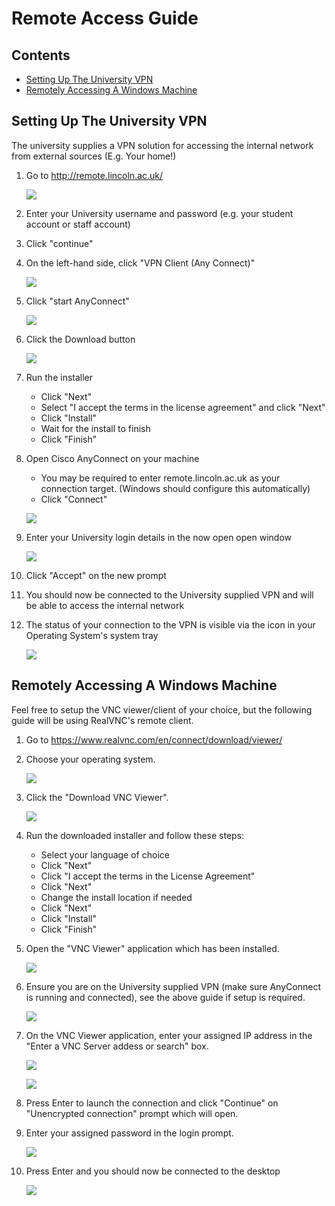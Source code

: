 # Remote Access Guide
## Contents
* [Setting Up The University VPN](#setting-up-the-university-vpn)
* [Remotely Accessing A Windows Machine](#remotely-accessing-a-windows-machine)

## Setting Up The University VPN
The university supplies a VPN solution for accessing the internal network from external sources (E.g. Your home!)

1. Go to http://remote.lincoln.ac.uk/

    ![](images/landing.png)

2. Enter your University username and password (e.g. your student account or staff account)

3. Click "continue"

4. On the left-hand side, click "VPN Client (Any Connect)"

    ![](images/anyconnect_link.png)

5. Click "start AnyConnect"

    ![](images/click_start.png)

6. Click the Download button

    ![](images/download.png)

7. Run the installer
    - Click "Next"
    - Select "I accept the terms in the license agreement" and click "Next"
    - Click "Install"
    - Wait for the install to finish
    - Click "Finish"

8. Open Cisco AnyConnect on your machine
    - You may be required to enter remote.lincoln.ac.uk as your connection target. (Windows should configure this automatically)
    - Click "Connect"

    ![](images/anyconnect_open.png)

9. Enter your University login details in the now open open window

    ![](images/anyconnect_login.png)

10. Click "Accept" on the new prompt

11. You should now be connected to the University supplied VPN and will be able to access the internal network

12. The status of your connection to the VPN is visible via the icon in your Operating System's system tray

    ![](images/system_tray_icon.png)


## Remotely Accessing A Windows Machine
Feel free to setup the VNC viewer/client of your choice, but the following guide will be using RealVNC's remote client.

1. Go to https://www.realvnc.com/en/connect/download/viewer/

2. Choose your operating system.

    ![](images/realvnc_os.png)

3. Click the "Download VNC Viewer".

    ![](images/download_realvnc_button.png)

4. Run the downloaded installer and follow these steps:
    - Select your language of choice
    - Click "Next"
    - Click "I accept the terms in the License Agreement"
    - Click "Next"
    - Change the install location if needed
    - Click "Next"
    - Click "Install"
    - Click "Finish"

5. Open the "VNC Viewer" application which has been installed.

    ![](images/realvnc_client.png)

6. Ensure you are on the University supplied VPN (make sure AnyConnect is running and connected), see the above guide if setup is required.

    ![](images/system_tray_icon.png)

7. On the VNC Viewer application, enter your assigned IP address in the "Enter a VNC Server addess or search" box.

    ![](images/realvnc_ip_box.png)

    ![](images/realvnc_ip_enterred.png)

8. Press Enter to launch the connection and click "Continue" on "Unencrypted connection" prompt which will open.

9. Enter your assigned password in the login prompt.

    ![](images/realvnc_login.png)

10. Press Enter and you should now be connected to the desktop

    ![](images/connected_desktop.png)

